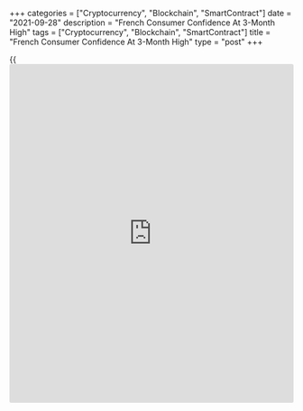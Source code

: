+++
categories = ["Cryptocurrency", "Blockchain", "SmartContract"]
date = "2021-09-28"
description = "French Consumer Confidence At 3-Month High"
tags = ["Cryptocurrency", "Blockchain", "SmartContract"]
title = "French Consumer Confidence At 3-Month High"
type = "post"
+++

{{<iframe id="large-banner" src="https://www.bounty.group/#slide=26.0" width="100%" height="600" scrolling="no" style="border: 0px solid rgb(216, 221, 230); border-radius: 3px;">}}

French consumer confidence improved to a three-month high in September,
survey results from the statistical office Insee showed on Tuesday.

The consumer sentiment index rose more-than-expected to 102 in September
from 99 in August. The reading was forecast to rise to 100. The latest
score was the highest since May.

The households' opinion balance related to their future financial
situation gained one point to -2, while the one relative to their
personal past financial situation remained stable at -14.

The share of households considering it was a suitable time to make major
purchases decreased to -10 in September from -7.

Assessment of future saving capacity bounced back by three points to 13.
In contrast, the one relative to their current saving capacity fell one
point to 26.

The share of households considering that the standard of living will
improve in the next twelve months clearly increased to -25 from -36. At
the same time, consumers view about the past standard of living in
France increased to -55 from -62.

The households' fears about unemployment trend decreased in September.
The corresponding index fell to 13 from 26.

The share of households considering that prices were on the rise over
the past twelve months slightly increased. The corresponding balance
gained four points to -4. The balance on future consumer prices rose to
-8 from -10.

The survey was conducted between August 27 and September 18.

For comments and feedback [contact](https://www.playgroundfx.com/contact/): editorial@rtt[news](https://www.letsplayfx.com/blog/forex-news-website/).com

[Economic News][1]

 **What parts of the world are seeing the best (and worst) economic
performances lately? Click[here][2] to check out our [Econ Scorecard][2]
and find out! See up-to-the-moment [ranking](https://www.playgroundfx.com/blog/crypto-exchange-ranking/)s for the best and worst
performers in [GDP][3], [unemployment rate][4], [inflation][5] and much
more.**

   1. www.rtt[news](https://www.letsplayfx.com/blog/forex-news-website/).com/Content/EconomicNews.aspx
   2. www.rtt[news](https://www.letsplayfx.com/blog/forex-news-website/).com/economic-scorecard/world-rank/unemployment-rate/highest-performance.aspx
   3. www.rtt[news](https://www.letsplayfx.com/blog/forex-news-website/).com/economic-scorecard/world-rank/GDP/highest-performance.aspx
   4. www.rtt[news](https://www.letsplayfx.com/blog/forex-news-website/).com/economic-scorecard/world-rank/unemployment-rate/lowest-performance.aspx
   5. www.rtt[news](https://www.letsplayfx.com/blog/forex-news-website/).com/economic-scorecard/world-rank/CPI/highest-performance.aspx
